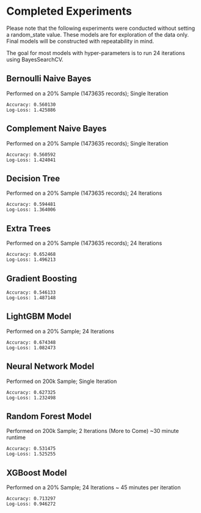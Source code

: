 # Completed Experiments

Please note that the following experiments were conducted without setting a random_state value.
These models are for exploration of the data only. Final models will be constructed with
repeatability in mind.

The goal for most models with hyper-parameters is to run 24 iterations using BayesSearchCV.

## Bernoulli Naive Bayes

Performed on a 20% Sample (1473635 records); Single Iteration

```
Accuracy: 0.560130
Log-Loss: 1.425886
```

## Complement Naive Bayes

Performed on a 20% Sample (1473635 records); Single Iteration

```
Accuracy: 0.560592
Log-Loss: 1.424041
```

## Decision Tree

Performed on a 20% Sample (1473635 records); 24 Iterations

```
Accuracy: 0.594481
Log-Loss: 1.364006
```

## Extra Trees

Performed on a 20% Sample (1473635 records); 24 Iterations

```
Accuracy: 0.652468
Log-Loss: 1.496213
```

## Gradient Boosting

```
Accuracy: 0.546133
Log-Loss: 1.487148
```

## LightGBM Model

Performed on a 20% Sample; 24 Iterations

```
Accuracy: 0.674348
Log-Loss: 1.082473
```

## Neural Network Model

Performed on 200k Sample; Single Iteration

```
Accuracy: 0.627325
Log-Loss: 1.232498
```

## Random Forest Model

Performed on 200k Sample; 2 Iterations (More to Come) ~30 minute runtime

```
Accuracy: 0.531475
Log-Loss: 1.525255
```

## XGBoost Model

Performed on a 20% Sample; 24 Iterations
~ 45 minutes per iteration

```
Accuracy: 0.713297
Log-Loss: 0.946272
```
